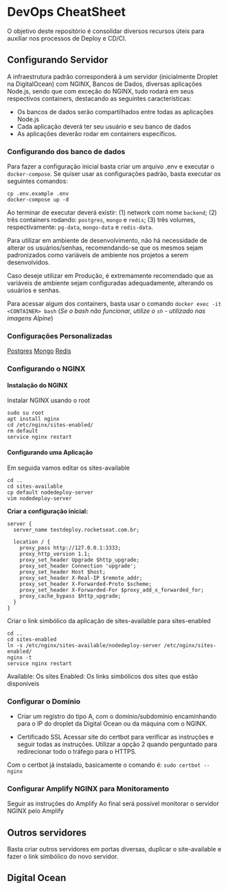 # DevOps CheatSheet
O objetivo deste repositório é consolidar diversos recursos úteis para auxiliar nos processos de Deploy e CD/CI.

## Configurando Servidor
A infraestrutura padrão corresponderá à um servidor (inicialmente Droplet na DigitalOcean) com NGINX, Bancos de Dados, diversas aplicações Node.js, sendo que com exceção do NGINX, tudo rodará em seus respectivos containers, destacando as seguintes características:

- Os bancos de dados serão compartilhados entre todas as aplicações Node.js
- Cada aplicação deverá ter seu usuário e seu banco de dados
- As aplicações deverão rodar em containers específicos.

### Configurando dos banco de dados
Para fazer a configuração inicial basta criar um arquivo .env e executar o `docker-compose`. Se quiser usar as configurações padrão, basta executar os seguintes comandos:

```
cp .env.example .env
docker-compose up -d
```
Ao terminar de executar deverá existir: (1) network com nome `backend`; (2) três containers rodando: `postgres`, `mongo` e `redis`; (3) três volumes, respectivamente: `pg-data`, `mongo-data` e `redis-data`.

Para utilizar em ambiente de desenvolvimento, não há necessidade de alterar os usuários/senhas, recomendando-se que os mesmos sejam padronizados como variáveis de ambiente nos projetos a serem desenvolvidos.

Caso deseje utilizar em Produção, é extremamente recomendado que as variáveis de ambiente sejam configuradas adequadamente, alterando os usuários e senhas.

Para acessar algum dos containers, basta usar o comando `docker exec -it <CONTAINER> bash` (*Se o bash não funcionar, utilize o `sh` - utilizado nas imagens Alpine*)

### Configurações Personalizadas

[Postgres](/Containers/Postgres.md)
[Mongo](/Containers/MongoDB.md)
[Redis](/Containers/Redis.md)

### Configurando o NGINX
#### Instalação do NGINX
Instalar NGINX usando o root
```
sudo su root
apt install nginx
cd /etc/nginx/sites-enabled/
rm default
service nginx restart
```

#### Configurando uma Aplicação
Em seguida vamos editar os sites-available
```
cd ..
cd sites-available
cp default nodedeploy-server
vim nodedeploy-server
```
**Criar a configuração inicial:**
```
server {
  server_name testdeploy.rocketseat.com.br;

  location / {
    proxy_pass http://127.0.0.1:3333;
    proxy_http_version 1.1;
    proxy_set_header Upgrade $http_upgrade;
    proxy_set_header Connection 'upgrade';
    proxy_set_header Host $host;
    proxy_set_header X-Real-IP $remote_addr;
    proxy_set_header X-Forwarded-Proto $scheme;
    proxy_set_header X-Forwarded-For $proxy_add_x_forwarded_for;
    proxy_cache_bypass $http_upgrade;
  }
}
```

Criar o link simbólico da aplicação de sites-available para sites-enabled
```
cd ..
cd sites-enabled
ln -s /etc/nginx/sites-available/nodedeploy-server /etc/nginx/sites-enabled/
nginx -t
service nginx restart
```

Available: Os sites
Enabled: Os links simbólicos dos sites que estão disponíveis

### Configurar o Domínio
- Criar um registro do tipo A, com o domínio/subdomínio encaminhando para o IP do droplet da Digital Ocean ou da máquina com o NGINX.

- Certificado SSL
Acessar site do certbot para verificar as instruções e seguir todas as instruções.
Utilizar a opção 2 quando perguntado para redirecionar todo o tráfego para o HTTPS.

Com o certbot já instalado, basicamente o comando é: `sudo certbot --nginx`

### Configurar Amplify NGINX para Monitoramento
Seguir as instruções do Amplify
Ao final será possível monitorar o servidor NGINX pelo Amplify

## Outros servidores
Basta criar outros servidores em portas diversas, duplicar o site-available e fazer o link simbólico do novo servidor.


## Digital Ocean
